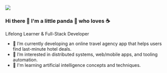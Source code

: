 ![](https://komarev.com/ghpvc/?username=cutePanda123&style=flat)
### Hi there 👋 I'm a little panda 🐼 who loves ☕

Lifelong Learner & Full-Stack Developer

- 🤖 I’m currently developing an online travel agency app that helps users find last-minute hotel deals.
- 🤔 I’m interested in distributed systems, web/mobile apps, and tooling automation.
- 🔭 I'm learning artificial intelligence concepts and techniques.

&nbsp;
&nbsp;

<!-- ![GitHub stats](https://github-readme-stats.vercel.app/api?username=cutePanda123&show_icons=true&hide_border=true&custom_title=GitHub%20Stats) -->

<!-- [![Top Languages](https://github-readme-stats.vercel.app/api/top-langs/?username=cutePanda123&layout=compact&hide_border=true)](https://github.com/cutePanda123/github-readme-stats) -->

<!-- 📊 &nbsp;**This week I spent my time on**

![wakatime stats](https://github-readme-stats-taupe-two.vercel.app/api/wakatime?username=cutePanda123&hide_title=true&hide_border=true&langs_count=5&bg_color=00000000&text_color=777) -->
